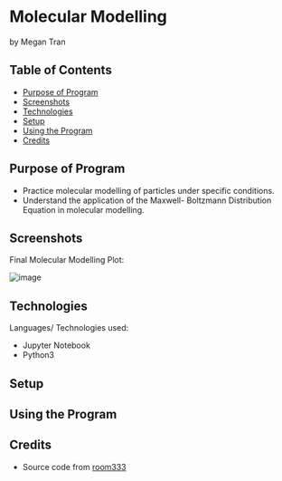 # Molecular Modelling
by Megan Tran

## Table of Contents
* [Purpose of Program](#Purpose-of-program)
* [Screenshots](#screenshots)
* [Technologies](#technologies)
* [Setup](#setup)
* [Using the Program](#Using-the-Program)
* [Credits](#Credits)
  
## Purpose of Program
* Practice molecular modelling of particles under specific conditions.
* Understand the application of the Maxwell- Boltzmann Distribution Equation in molecular modelling.
  
## Screenshots

Final Molecular Modelling Plot:

![image](https://github.com/Sonicdaheghod/Molecular_Model_MT/assets/68253811/d60d57ac-7255-4f62-8fee-9d26f06f4ce2)

## Technologies
Languages/ Technologies used:

* Jupyter Notebook
* Python3
  
## Setup

## Using the Program

## Credits

* Source code from [room333](https://www.youtube.com/watch?v=Aez8zNqRKHM&list=PLXCw5VdOQb7iMIWV1HHfy-fzKIWtp78eX&index=2&ab_channel=room333)
